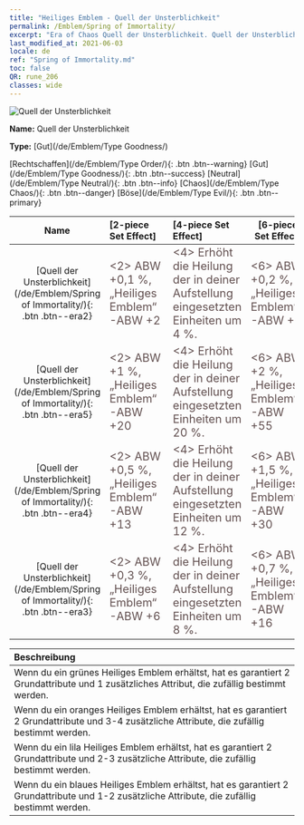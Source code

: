 ```yaml
---
title: "Heiliges Emblem - Quell der Unsterblichkeit"
permalink: /Emblem/Spring of Immortality/
excerpt: "Era of Chaos Quell der Unsterblichkeit. Quell der Unsterblichkeit. Era of Chaos Heiliges Emblem Quell der Unsterblichkeit. Era of Chaos Gut Quell der Unsterblichkeit"
last_modified_at: 2021-06-03
locale: de
ref: "Spring of Immortality.md"
toc: false
QR: rune_206
classes: wide
---
```


  ![Quell der Unsterblichkeit](/images/r/rune_icon_206.png)

 **Name:** Quell der Unsterblichkeit

 **Type:** [Gut](/de/Emblem/Type Goodness/)

  [Rechtschaffen](/de/Emblem/Type Order/){: .btn .btn--warning}   [Gut](/de/Emblem/Type Goodness/){: .btn .btn--success}   [Neutral](/de/Emblem/Type Neutral/){: .btn .btn--info}   [Chaos](/de/Emblem/Type Chaos/){: .btn .btn--danger}   [Böse](/de/Emblem/Type Evil/){: .btn .btn--primary} 

  |  Name    | [2-piece Set Effect] | [4-piece Set Effect] | [6-piece Set Effect]  | 
  |:-----------------------:|:-------------------|:-----------------|----------------| 
  | [Quell der Unsterblichkeit](/de/Emblem/Spring of Immortality/){: .btn .btn--era2} | <span style="color: #645252;font-size:20px">&lt;2&gt; ABW +0,1 %, „Heiliges Emblem“-ABW +2</span> | <span style="color: #645252;font-size:20px">&lt;4&gt; Erhöht die Heilung der in deiner Aufstellung eingesetzten Einheiten um 4 %.</span> | <span style="color: #645252;font-size:20px">&lt;6&gt; ABW +0,2 %, „Heiliges Emblem“-ABW +6</span> | 
  | [Quell der Unsterblichkeit](/de/Emblem/Spring of Immortality/){: .btn .btn--era5} | <span style="color: #645252;font-size:20px">&lt;2&gt; ABW +1 %, „Heiliges Emblem“-ABW +20</span> | <span style="color: #645252;font-size:20px">&lt;4&gt; Erhöht die Heilung der in deiner Aufstellung eingesetzten Einheiten um 20 %.</span> | <span style="color: #645252;font-size:20px">&lt;6&gt; ABW +2 %, „Heiliges Emblem“-ABW +55</span> | 
  | [Quell der Unsterblichkeit](/de/Emblem/Spring of Immortality/){: .btn .btn--era4} | <span style="color: #645252;font-size:20px">&lt;2&gt; ABW +0,5 %, „Heiliges Emblem“-ABW +13</span> | <span style="color: #645252;font-size:20px">&lt;4&gt; Erhöht die Heilung der in deiner Aufstellung eingesetzten Einheiten um 12 %.</span> | <span style="color: #645252;font-size:20px">&lt;6&gt; ABW +1,5 %, „Heiliges Emblem“-ABW +30</span> | 
  | [Quell der Unsterblichkeit](/de/Emblem/Spring of Immortality/){: .btn .btn--era3} | <span style="color: #645252;font-size:20px">&lt;2&gt; ABW +0,3 %, „Heiliges Emblem“-ABW +6</span> | <span style="color: #645252;font-size:20px">&lt;4&gt; Erhöht die Heilung der in deiner Aufstellung eingesetzten Einheiten um 8 %.</span> | <span style="color: #645252;font-size:20px">&lt;6&gt; ABW +0,7 %, „Heiliges Emblem“-ABW +16</span> | 

  |         Beschreibung            | 
  |:-------------------------------|
  | Wenn du ein grünes Heiliges Emblem erhältst, hat es garantiert 2 Grundattribute und 1 zusätzliches Attribut, die zufällig bestimmt werden. |
  | Wenn du ein oranges Heiliges Emblem erhältst, hat es garantiert 2 Grundattribute und 3-4 zusätzliche Attribute, die zufällig bestimmt werden. |
  | Wenn du ein lila Heiliges Emblem erhältst, hat es garantiert 2 Grundattribute und 2-3 zusätzliche Attribute, die zufällig bestimmt werden. |
  | Wenn du ein blaues Heiliges Emblem erhältst, hat es garantiert 2 Grundattribute und 1-2 zusätzliche Attribute, die zufällig bestimmt werden. |
